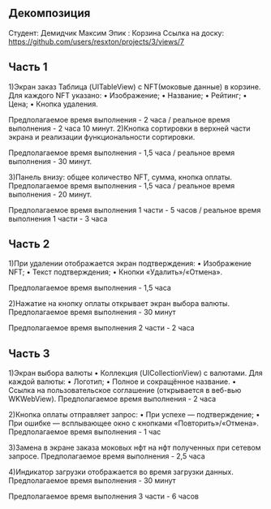 ## **Декомпозиция**

Студент: Демидчик Максим
Эпик : Корзина
Ссылка на доску: https://github.com/users/resxton/projects/3/views/7

## **Часть 1**

1)Экран заказ Таблица (UITableView) с NFT(моковые данные) в корзине. Для каждого NFT указано:
• Изображение;
• Название;
• Рейтинг;
• Цена;
• Кнопка удаления.

Предполагаемое время выполнения - 2 часа / реальное время выполнения - 2 часа 10 минут.
2)Кнопка сортировки в верхней части экрана и реализации функциональности сортировки.

Предполагаемое время выполнения - 1,5 часа / реальное время выполнения - 30 минут.

3)Панель внизу: общее количество NFT, сумма, кнопка оплаты.
Предполагаемое время выполнения - 1,5 часа / реальное время выполнения - 20 минут.

Предполагаемое время выполнения  1 части - 5 часов / реальное время выполнения 1 части - 3 часа

## **Часть 2**
1)При удалении отображается экран подтверждения:
• Изображение NFT;
• Текст подтверждения;
• Кнопки «Удалить»/«Отмена».

Предполагаемое время выполнения - 1,5 часа

2)Нажатие на кнопку оплаты открывает экран выбора валюты.
Предполагаемое время выполнения - 30 минут

Предполагаемое время выполнения 2 части - 2 часа 

## **Часть 3**

1)Экран выбора валюты
• Коллекция (UICollectionView) с валютами. Для каждой валюты:
• Логотип;
• Полное и сокращённое название.
• Ссылка на пользовательское соглашение (открывается в веб-вью WKWebView).
Предполагаемое время выполнения - 2 часа

2)Кнопка оплаты отправляет запрос:
• При успехе — подтверждение;
• При ошибке — всплывающее окно с кнопками «Повторить»/«Отмена».
Предполагаемое время выполнения - 1 час

3)Замена в экране заказа моковых нфт на нфт полученных при сетевом запросе.
Предполагаемое время выполнения - 2,5 часа

4)Индикатор загрузки отображается во время загрузки данных.
Предполагаемое время выполнения - 30 минут

Предполагаемое время выполнения  3 части - 6 часов
